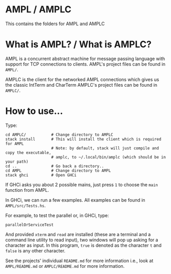 # AMPL / AMPLC

This contains the folders for AMPL and AMPLC

# What is AMPL? / What is AMPLC?

AMPL is a concurrent abstract machine for message passing language with support for TCP connections to clients.
AMPL's project files can be found in `AMPL/`.

AMPLC is the client for the networked AMPL connections which gives us the classic IntTerm and CharTerm
AMPLC's project files can be found in `AMPLC/`.

# How to use...
Type:
```
cd AMPLC/           # Change directory to AMPLC
stack install       # This will install the client which is required for AMPL
                    # Note: by default, stack will just compile and copy the executable,
                    # amplc, to ~/.local/bin/amplc (which should be in your path)
cd ..               # Go back a directory..
cd AMPL             # Change directory to AMPL
stack ghci          # Open GHCi
```
If GHCi asks you about 2 possible mains, just press `1` to choose the `main` function from AMPL.

In GHCi, we can run a few examples. All examples can be found in `AMPL/src/Tests.hs`.

For example, to test the parallel or, in GHCi, type:
```
parallelOrServiceTest
```
And provided `xterm` and `read` are installed (these are a terminal and a command
line utility to read input), two windows will pop up asking for a character as input.
In this program, `true` is denoted as the character `t` and `false` is any other character.

See the projects' individual `README.md` for more information i.e., look at `AMPL/README.md` or `AMPLC/README.md` for more information.
